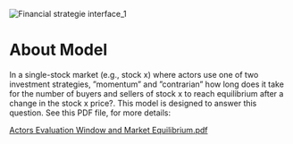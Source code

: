 
![Financial strategie interface_1](https://github.com/user-attachments/assets/73ecd275-a1e4-4b91-8dbc-1dd6db476dd5)

# About Model
In a single-stock market (e.g., stock x) where actors use one of two investment strategies, ”momentum” and ”contrarian” how long does it take for the number of buyers and sellers of stock x to reach equilibrium after a change in the stock x price?. This model is designed to answer this question. See this PDF file, for more details:

[Actors Evaluation Window and Market Equilibrium.pdf](https://github.com/user-attachments/files/16484918/Actors.Evaluation.Window.and.Market.Equilibrium.pdf)
